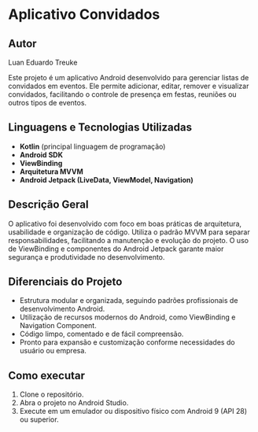 # Aplicativo Convidados

## Autor
Luan Eduardo Treuke


Este projeto é um aplicativo Android desenvolvido para gerenciar listas de convidados em eventos. Ele permite adicionar, editar, remover e visualizar convidados, facilitando o controle de presença em festas, reuniões ou outros tipos de eventos.

## Linguagens e Tecnologias Utilizadas
- **Kotlin** (principal linguagem de programação)
- **Android SDK**
- **ViewBinding**
- **Arquitetura MVVM**
- **Android Jetpack (LiveData, ViewModel, Navigation)**

## Descrição Geral
O aplicativo foi desenvolvido com foco em boas práticas de arquitetura, usabilidade e organização de código. Utiliza o padrão MVVM para separar responsabilidades, facilitando a manutenção e evolução do projeto. O uso de ViewBinding e componentes do Android Jetpack garante maior segurança e produtividade no desenvolvimento.

## Diferenciais do Projeto
- Estrutura modular e organizada, seguindo padrões profissionais de desenvolvimento Android.
- Utilização de recursos modernos do Android, como ViewBinding e Navigation Component.
- Código limpo, comentado e de fácil compreensão.
- Pronto para expansão e customização conforme necessidades do usuário ou empresa.

## Como executar
1. Clone o repositório.
2. Abra o projeto no Android Studio.
3. Execute em um emulador ou dispositivo físico com Android 9 (API 28) ou superior.
